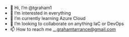 - 👋 Hi, I’m @tgraham1
- 👀 I’m interested in everything
- 🌱 I’m currently learning Azure Cloud
- 💞️ I’m looking to collaborate on anything IaC or DevOps
- 📫 How to reach me ...grahamtarrance@gmail.com

<!---
tgraham1/tgraham1 is a ✨ special ✨ repository because its `README.md` (this file) appears on your GitHub profile.
You can click the Preview link to take a look at your changes.
--->
